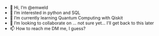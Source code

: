 - 👋 Hi, I’m @emweld
- 👀 I’m interested in python and SQL
- 🌱 I’m currently learning Quantum Computing with Qiskit
- 💞️ I’m looking to collaborate on ... not sure yet... I'll get back to this later 
- 📫 How to reach me DM me, I guess?

<!---
emweld/emweld is a ✨ special ✨ repository because its `README.md` (this file) appears on your GitHub profile.
You can click the Preview link to take a look at your changes.
--->

